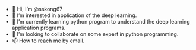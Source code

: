 - 👋 Hi, I’m @sskong67
- 👀 I’m interested in application of the deep learning.
- 🌱 I’m currently learning python program to understand the deep learning application programs.
- 💞️ I’m looking to collaborate on some expert in python programming. 
- 📫 How to reach me by email.

<!---
sskong67/sskong67 is a ✨ special ✨ repository because its `README.md` (this file) appears on your GitHub profile.
You can click the Preview link to take a look at your changes.
--->
